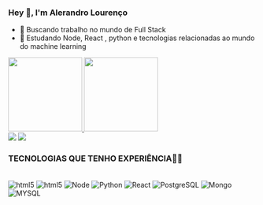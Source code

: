 ### Hey 👋, I'm Alerandro Lourenço
- 🔭 Buscando trabalho no mundo de Full Stack
- 🌱 Estudando Node, React , python e tecnologias relacionadas ao mundo do machine learning

<div >
  <a href="https://github.com/alerandro">
  <img height="150em" src="https://github-readme-stats.vercel.app/api?username=Alerandro&show_icons=true&theme=dark&include_all_commits=true&count_private=true"/>  
  <img height="150em" src="https://github-readme-stats.vercel.app/api/top-langs/?username=Alerandro&layout=compact&langs_count=7&theme=dark"/>
</div>
<a href = "mailto:alerrandro68@gmail.com"><img src="https://img.shields.io/badge/-Gmail-%23333?style=for-the-badge&logo=gmail&logoColor=white" target="_blank"></a>
  <a href="https://www.linkedin.com/in/alerandro-lourenço-004962218/" target="_blank"><img src="https://img.shields.io/badge/-LinkedIn-%230077B5?style=for-the-badge&logo=linkedin&logoColor=white" target="_blank"></a> 
  

### TECNOLOGIAS QUE TENHO EXPERIÊNCIA🧑‍🎓
<div style = "display: inline_block"><br/>
<img align = "center" alt ="html5" src="https://img.shields.io/badge/HTML5-239120?style=for-the-badge&logo=html&logoColor=white"/>
<img align = "center" alt ="html5" src="https://img.shields.io/badge/CSS-239120?&style=for-the-badge&logo=css3&logoColor=white"/>
<img align = "center" alt ="Node" src="https://img.shields.io/badge/Node.js-43853D?style=for-the-badge&logo=node.js&logoColor=white"/>
<img align = "center" alt ="Python" src="https://img.shields.io/badge/Python-14354C?style=for-the-badge&logo=python&logoColor=white"/>
<img align = "center" alt ="React" src="https://img.shields.io/badge/react%20js-0088CC?style=for-the-badge&logo=reactjs&logoColor=white"/>
<img align = "center" alt ="PostgreSQL" src="https://img.shields.io/badge/PostgreSQL-316192?style=for-the-badge&logo=postgresql&logoColor=white"/>
<img align = "center" alt ="Mongo" src="https://img.shields.io/badge/MongoDB-4EA94B?style=for-the-badge&logo=mongodb&logoColor=white"/>
<img align = "center" alt ="MYSQL" src="https://img.shields.io/badge/MySQL-00000F?style=for-the-badge&logo=mysql&logoColor=white"/>
  </div>
